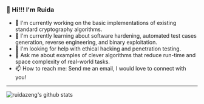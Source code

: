 ### 👋 Hi!!! I'm Ruida

- 🔭 I'm currently working on the basic implementations of existing standard cryptography algorithms.
- 🌱 I'm currently learning about software hardening, automated test cases generation, reverse engineering, and binary exploitation.
- 🤔 I'm looking for help with ethical hacking and penetration testing.
- 💬 Ask me about examples of clever algorithms that reduce run-time and space complexity of real-world tasks.
- 📫 How to reach me: Send me an email, I would love to connect with you!

---
![ruidazeng's github stats](https://github-readme-stats.vercel.app/api?username=ruidazeng&count_private=true&include_all_commits=true&show_icons=true)

